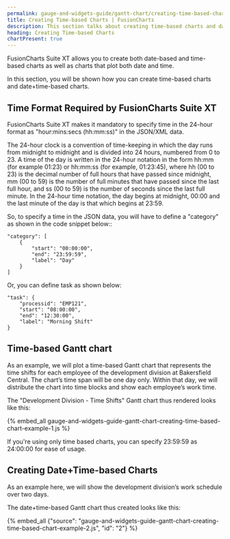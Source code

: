 ```yaml
---
permalink: gauge-and-widgets-guide/gantt-chart/creating-time-based-charts.html
title: Creating Time-based Charts | FusionCharts
description: This section talks about creating time-based charts and date+tim-based charts. One can also specify a time in the JSON data
heading: Creating Time-based Charts
chartPresent: true
---
```


FusionCharts Suite XT allows you to create both date-based and time-based charts as well as charts that plot both date and time.

In this section, you will be shown how you can create time-based charts and date+time-based charts.

## Time Format Required by FusionCharts Suite XT

FusionCharts Suite XT makes it mandatory to specify time in the 24-hour format as "hour:mins:secs (hh:mm:ss)" in the JSON/XML data.

The 24-hour clock is a convention of time-keeping in which the day runs from midnight to midnight and is divided into 24 hours, numbered from 0 to 23. A time of the day is written in the 24-hour notation in the form hh:mm (for example 01:23) or hh:mm:ss (for example, 01:23:45), where hh (00 to 23) is the decimal number of full hours that have passed since midnight, mm (00 to 59) is the number of full minutes that have passed since the last full hour, and ss (00 to 59) is the number of seconds since the last full minute. In the 24-hour time notation, the day begins at midnight, 00:00 and the last minute of the day is that which begins at 23:59.

So, to specify a time in the JSON data, you will have to define a "category" as shown in the code snippet below::

```
"category": [
    {
        "start": "00:00:00",
        "end": "23:59:59",
        "label": "Day"
    }
]
```

Or, you can define task as shown below:


```
"task": {
    "processid": "EMP121",
    "start": "08:00:00",
    "end": "12:30:00",
    "label": "Morning Shift"
}
```

## Time-based Gantt chart

As an example, we will plot a time-based Gantt chart that represents the time shifts for each employee of the development division at Bakersfield Central. The chart’s time span will be one day only. Within that day, we will distribute the chart into time blocks and show each employee’s work time.

The "Development Division - Time Shifts" Gantt chart thus rendered looks like this:

{% embed_all gauge-and-widgets-guide-gantt-chart-creating-time-based-chart-example-1.js %}





<p class='text-info'>If you're using only time based charts, you can specify 23:59:59 as 24:00:00 for ease of usage.</p>

## Creating Date+Time-based Charts

As an example here, we will show the development division’s work schedule over two days.

The date+time-based Gantt chart thus created looks like this:

{% embed_all {"source": "gauge-and-widgets-guide-gantt-chart-creating-time-based-chart-example-2.js", "id": "2"} %}